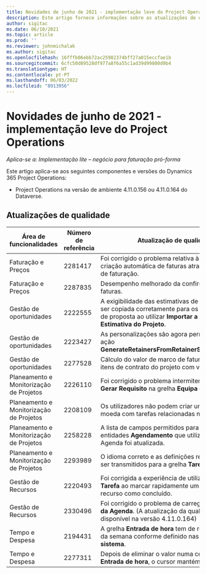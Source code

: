 ```yaml
---
title: Novidades de junho de 2021 - implementação leve do Project Operations
description: Este artigo fornece informações sobre as atualizações de qualidade disponíveis na versão de junho de 2021 da implementação do Project Operations Lite.
author: sigitac
ms.date: 06/10/2021
ms.topic: article
ms.prod: ''
ms.reviewer: johnmichalak
ms.author: sigitac
ms.openlocfilehash: 16fffb06ebb72ac25982374bff27a015eccfae1b
ms.sourcegitcommit: 6cfc50d89528df977a8f6a55c1ad39d99800d9b4
ms.translationtype: HT
ms.contentlocale: pt-PT
ms.lasthandoff: 06/03/2022
ms.locfileid: "8913956"
---
```

# <a name="whats-new-june-2021---project-operations-lite-deployment"></a>Novidades de junho de 2021 - implementação leve do Project Operations

_Aplica-se a: Implementação lite – negócio para faturação pró-forma_

Este artigo aplica-se aos seguintes componentes e versões do Dynamics 365 Project Operations:

  - Project Operations na versão de ambiente 4.11.0.156 ou 4.11.0.164 do Dataverse.

## <a name="quality-updates"></a>Atualizações de qualidade

| **Área de funcionalidades** | **Número de referência** | **Atualização de qualidade** |
| --- | --- | --- |
| Faturação e Preços | 2281417 | Foi corrigido o problema relativa à falha da ação de criação automática de faturas através da agenda de faturação. |
| Faturação e Preços | 2287835 |   Desempenho melhorado da confirmação de faturas. |
| Gestão de oportunidades | 2222555 | A exigibilidade das estimativas de material tem de ser copiada corretamente para os detalhes da linha de proposta ao utilizar **Importar a partir da Estimativa do Projeto**. |
| Gestão de oportunidades | 2223427 | As personalizações são agora permitidas para a ação **GenerateRetainersFromRetainerScheduleOptions**. |
| Gestão de oportunidades | 2277528 | Cálculo do valor de marco de faturação fixo para os itens de contrato do projeto com vários clientes. |
| Planeamento e Monitorização de Projetos | 2226110 | Foi corrigido o problema intermitente com a função **Gerar Requisito** na grelha **Equipa do Projeto**. |
| Planeamento e Monitorização de Projetos | 2208109 | Os utilizadores não podem criar um projeto numa moeda com tarefas relacionadas noutra moeda. |
| Planeamento e Monitorização de Projetos | 2258228 | A lista de campos permitidos para modificar com entidades **Agendamento** que utilizam a API de Agenda foi atualizada. |
| Planeamento e Monitorização de Projetos | 2293989 | O idioma correto e as definições regionais têm de ser transmitidos para a grelha **Tarefas do Projeto**.|
| Gestão de Recursos | 2220493 | Foi corrigida a experiência de utilizador na grelha **Tarefa** ao marcar rapidamente um pedido de recurso como concluído. |
| Gestão de Recursos | 2330496 | Foi corrigido o problema de carregamento **Quadro da Agenda**. (A atualização da qualidade está disponível na versão 4.11.0.164) |
| Tempo e Despesa | 2194431 | A grelha **Entrada de hora** tem de respeitar o início da semana conforme definido nas **Definições de sistema**. |
| Tempo e Despesa | 2277311 | Depois de eliminar o valor numa célula na grelha **Entrada de hora**, o cursor mantém-se na grelha. |
